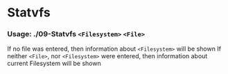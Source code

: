 # Statvfs

### Usage: ./09-Statvfs `<Filesystem>` `<File>`

If no file was entered, then information about `<Filesystem>` will be shown
If neither `<File>`, nor `<Filesystem>` were entered, then information about current Filesystem will be shown
